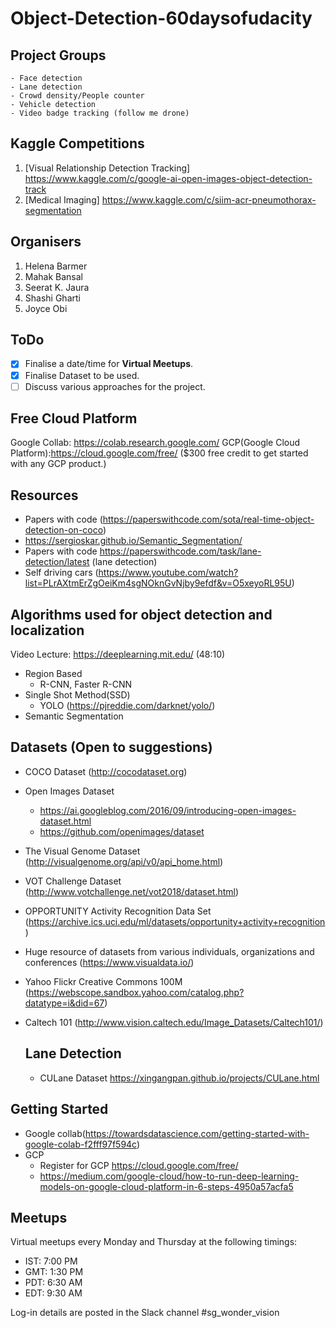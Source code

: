 # Object-Detection-60daysofudacity
## Project Groups
    - Face detection
    - Lane detection
    - Crowd density/People counter
    - Vehicle detection
    - Video badge tracking (follow me drone)
         
    
## Kaggle Competitions
1. [Visual Relationship Detection Tracking] https://www.kaggle.com/c/google-ai-open-images-object-detection-track
2. [Medical Imaging] https://www.kaggle.com/c/siim-acr-pneumothorax-segmentation

## Organisers
1. Helena Barmer 
2. Mahak Bansal
3. Seerat K. Jaura
4. Shashi Gharti
5. Joyce Obi

## ToDo
- [x] Finalise a date/time for **Virtual Meetups**.
- [X] Finalise Dataset to be used.
- [ ] Discuss various approaches for the project.

## Free Cloud Platform
Google Collab: https://colab.research.google.com/
GCP(Google Cloud Platform):https://cloud.google.com/free/  ($300 free credit to get started with any GCP product.)

## Resources
 - Papers with code (https://paperswithcode.com/sota/real-time-object-detection-on-coco)
 - https://sergioskar.github.io/Semantic_Segmentation/
 - Papers with code https://paperswithcode.com/task/lane-detection/latest (lane detection)
 - Self driving cars (https://www.youtube.com/watch?list=PLrAXtmErZgOeiKm4sgNOknGvNjby9efdf&v=O5xeyoRL95U)
 

## Algorithms used for object detection and localization
Video Lecture: https://deeplearning.mit.edu/ (48:10)
   - Region Based 
        - R-CNN, Faster R-CNN
   - Single Shot Method(SSD) 
        - YOLO (https://pjreddie.com/darknet/yolo/)
   - Semantic Segmentation

## Datasets (Open to suggestions)
- COCO Dataset (http://cocodataset.org)
- Open Images Dataset 
    - https://ai.googleblog.com/2016/09/introducing-open-images-dataset.html
    - https://github.com/openimages/dataset
- The Visual Genome Dataset (http://visualgenome.org/api/v0/api_home.html)
- VOT Challenge Dataset (http://www.votchallenge.net/vot2018/dataset.html)
- OPPORTUNITY Activity Recognition Data Set (https://archive.ics.uci.edu/ml/datasets/opportunity+activity+recognition)
- Huge resource of datasets from various individuals, organizations and conferences (https://www.visualdata.io/)
- Yahoo Flickr Creative Commons 100M (https://webscope.sandbox.yahoo.com/catalog.php?datatype=i&did=67) 
- Caltech 101 (http://www.vision.caltech.edu/Image_Datasets/Caltech101/)

    ## Lane Detection
    - CULane Dataset https://xingangpan.github.io/projects/CULane.html

## Getting Started
- Google collab(https://towardsdatascience.com/getting-started-with-google-colab-f2fff97f594c)
- GCP 
    - Register for GCP https://cloud.google.com/free/
    - https://medium.com/google-cloud/how-to-run-deep-learning-models-on-google-cloud-platform-in-6-steps-4950a57acfa5
    
## Meetups
Virtual meetups every Monday and Thursday at the following timings:
- IST: 7:00 PM
- GMT: 1:30 PM
- PDT: 6:30 AM
- EDT: 9:30 AM

Log-in details are posted in the Slack channel #sg_wonder_vision


